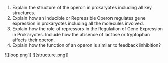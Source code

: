 1.  Explain the structure of the operon in prokaryotes including all key structures. 
2.  Explain how an Inducible or Repressible Operon regulates gene expression in prokaryotes including all the molecules involved.  
3.  Explain how the role of repressors in the Regulation of Gene Expression in Prokaryotes. Include how the absence of lactose or tryptophan affects their operon. 
4.  Explain how the function of an operon is similar to feedback inhibition?

![[loop.png]]
![[structure.png]]
